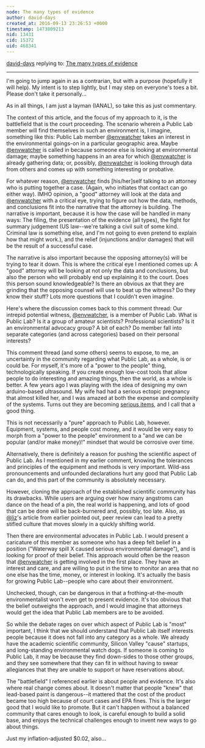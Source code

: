 ```yaml
---
node: The many types of evidence
author: david-days
created_at: 2016-09-13 23:26:53 +0000
timestamp: 1473809213
nid: 13431
cid: 15372
uid: 468341
---
```




[david-days](../profile/david-days) replying to: [The many types of evidence](../notes/warren/09-08-2016/the-many-types-of-evidence)

----
I'm going to jump again in as a contrarian, but with a purpose (hopefully it will help).  My intent is to step lightly, but I may step on everyone's toes a bit.  Please don't take it personally...

As in all things, I am just a layman (IANAL), so take this as just commentary.

The context of this article, and the focus of my approach to it, is the battlefield that is the court proceeding.  The scenario wherein a Public Lab member will find themselves in such an environment is, I imagine, something like this:  Public Lab member [@envwatcher](/profile/envwatcher) takes an interest in the environmental goings-on in a particular geographic area.  Maybe [@envwatcher](/profile/envwatcher) is called in because someone else is looking at environmental damage; maybe something happens in an area for which [@envwatcher](/profile/envwatcher) is already gathering data; or, possibly, [@envwatcher](/profile/envwatcher) is looking through data from others and comes up with something interesting or probative.

For whatever reason, [@envwatcher](/profile/envwatcher) finds [his/her]self talking to an attorney who is putting together a case.  (Again, who initiates that contact can go either way).  IMHO opinion, a "good" attorney will look at the data and [@envwatcher](/profile/envwatcher) with a critical eye, trying to figure out how the data, methods, and conclusions fit into the narrative that the attorney is building.  The narrative is important, because it is how the case will be handled in many ways:  The filing, the presentation of the evidence (all types), the fight for summary judgement (US law--we're talking a civil suit of some kind.  Criminal law is something else, and I'm not going to even pretend to explain how that might work.), and the relief (injunctions and/or damages) that will be the result of a successful case.

The narrative is also important because the opposing attorney(s) will be trying to tear it down.  This is where the critical eye I mentioned comes up:  A "good" attorney will be looking at not only the data and conclusions, but also the person who will probably end up explaining it to the court.  Does this person sound knowledgeable? Is there an obvious ax that they are grinding that the opposing counsel will use to beat up the witness?  Do they know their stuff?  Lots more questions that I couldn't even imagine.

Here's where the discussion comes back to this comment thread:  Our intrepid potential witness, [@envwatcher](/profile/envwatcher), is a member of Public Lab.  What is Public Lab?  Is it a group of amateur scientists?  Professional scientists? Is it an environmental advocacy group?  A bit of each?  Do member fall into separate categories (and across categories) based on their personal interests?

This comment thread (and some others) seems to expose, to me, an uncertainty in the community regarding what Public Lab, as a whole, is or could be.  For myself, it's more of a "power to the people" thing, technologically speaking.  If you create enough low-cost tools that allow people to do interesting and amazing things, then the world, as a whole is better.  A few years ago I was playing with the idea of designing my own arduino-based ultrasound.  My wife had had a serious ectopic pregnancy that almost killed her, and I was amazed at both the expense and complexity of the systems.  Turns out they are becoming [serious items](http://www.ncbi.nlm.nih.gov/pubmed/19963733), and I call that a good thing.

This is not necessarily a "pure" approach to Public Lab, however.  Equipment, systems, and people cost money, and it would be very easy to morph from a "power to the people" environment to a "and we can be popular (and/or make money)!" mindset that would be corrosive over time.

Alternatively, there is definitely a reason for pushing the scientific aspect of Public Lab.  As I mentioned in my earlier comment, knowing the tolerances and principles of the equipment and methods is very important.  Wild-ass pronouncements and unfounded declarations hurt any good that Public Lab can do, and this part of the community is absolutely necessary.

However, cloning the approach of the established scientific community has its drawbacks.  While users are arguing over how many angstroms can dance on the head of a pin, the real world is happening, and lots of good that can be done will be back-burnered and, possibly, too late.  Also, as [@liz](/profile/liz)'s article from earlier pointed out, peer review can lead to a pretty stifled culture that moves slowly in a quickly shifting world.

Then there are environmental advocates in Public Lab.  I would present a caricature of this member as someone who has a deep felt belief in a position ("Waterway spill X caused serious environmental damage"), and is looking for proof of their belief.  This approach would often be the reason that [@envwatcher](/profile/envwatcher) is getting involved in the first place.  They have an interest and care, and are willing to put in the time to monitor an area that no one else has the time, money, or interest in looking.  It's actually the basis for growing Public Lab--people who care about their environment.

Unchecked, though, can be dangerous in that a frothing-at-the-mouth environmentalist won't even get to present evidence.  It's too obvious that the belief outweighs the approach, and I would imagine that attorneys would get the idea that Public Lab members are to be avoided.

So while the debate rages on over which aspect of Public Lab is "most" important, I think that we should understand that Public Lab itself interests people because it does not fall into any category as a whole.  We already have the academic scientific community, Silicon Valley "cause" startups, and long-standing environmental watch dogs.  If someone is coming to Public Lab, it may be because they find down-sides to those other groups, and they see somewhere that they can fit in without having to swear allegiances that they are unable to support or have reservations about.

The "battlefield" I referenced earlier is about people and evidence.  It's also where real change comes about.  It doesn't matter that people "knew" that lead-based paint is dangerous--it mattered that the cost of the product became too high because of court cases and EPA fines.  This is the larger good that I would like to promote.  But it can't happen without a balanced community that cares enough to look, is careful enough to build a solid base, and enjoys the technical challenges enough to invent new ways to go about things.

Just my inflation-adjusted $0.02, also...